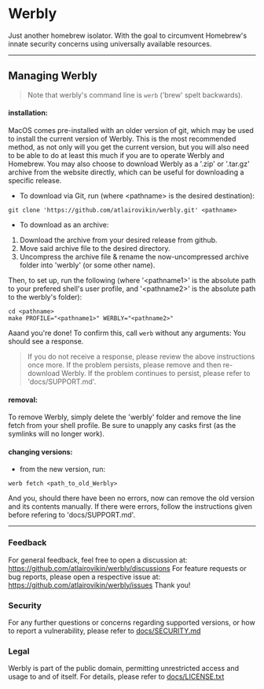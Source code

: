 # Werbly

Just another homebrew isolator.
With the goal to circumvent Homebrew's innate security concerns using universally available resources.

---

## Managing Werbly

> Note that werbly's command line is `werb` ('brew' spelt backwards).

#### installation:

MacOS comes pre-installed with an older version of git, which may be used to install the current version of Werbly. This is the most recommended method, as not only will you get the current version, but you will also need to be able to do at least this much if you are to operate Werbly and Homebrew. You may also choose to download Werbly as a '.zip' or '.tar.gz' archive from the website directly, which can be useful for downloading a specific release.

- To download via Git, run (where \<pathname> is the desired destination):

```
git clone 'https://github.com/atlairovikin/werbly.git' <pathname>
```

- To download as an archive:

1.  Download the archive from your desired release from github.
2.  Move said archive file to the desired directory.
3.  Uncompress the archive file & rename the now-uncompressed archive folder into 'werbly' (or some other name).

Then, to set up, run the following (where '\<pathname1>' is the absolute path to your prefered shell's user profile, and '\<pathname2>' is the absolute path to the werbly's folder):

```
cd <pathname>
make PROFILE="<pathname1>" WERBLY="<pathname2>"
```

Aaand you're done!
To confirm this, call `werb` without any arguments: You should see a response.

> If you do not receive a response, please review the above instructions once more. If the problem persists, please remove and then re-download Werbly. If the problem continues to persist, please refer to 'docs/SUPPORT.md'.

#### removal:

To remove Werbly, simply delete the 'werbly' folder and remove the line fetch from your shell profile. Be sure to unapply any casks first (as the symlinks will no longer work).

#### changing versions:

- from the new version, run:

```
werb fetch <path_to_old_Werbly>
```

And you, should there have been no errors, now can remove the old version and its contents manually. If there were errors, follow the instructions given before refering to 'docs/SUPPORT.md'.

---

### Feedback

For general feedback, feel free to open a discussion at:
<https://github.com/atlairovikin/werbly/discussions>
For feature requests or bug reports, please open a respective issue at:
<https://github.com/atlairovikin/werbly/issues>
Thank you!

### Security

For any further questions or concerns regarding supported versions, or how to report a vulnerability, please refer to [docs/SECURITY.md](https://github.com/atlairovikin/werbly/blob/main/SECURITY.md)

### Legal

Werbly is part of the public domain, permitting unrestricted access and usage to and of itself.
For details, please refer to [docs/LICENSE.txt](https://github.com/atlairovikin/werbly/blob/main/LICENSE.txt)
